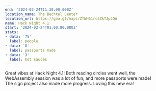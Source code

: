 ```yaml
---
end: '2024-02-24T11:30:00.000Z'
location_name: The Bechtel Center
location_url: https://goo.gl/maps/ZTWH61rc5ZkTJp2QA
name: Hack Night 4.1
start: '2024-02-24T01:00:00.000Z'
stats:
- data: '75'
  label: people
- data: '8'
  label: passports made
- data: '3'
  label: hot sauces
---
```


Great vibes at Hack Night 4.1! Both reading circles went well, the WebAssembly session was a lot of fun, and more passports were made! The sign project also made more progress. Loving this new era!